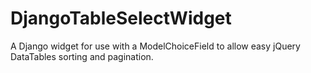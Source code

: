 # DjangoTableSelectWidget
A Django widget for use with a ModelChoiceField to allow easy jQuery DataTables sorting and pagination.
